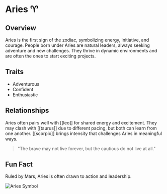 # Aries ♈

## Overview
Aries is the first sign of the zodiac, symbolizing energy, initiative, and courage. People born under Aries are natural leaders, always seeking adventure and new challenges. They thrive in dynamic environments and are often the ones to start exciting projects.

## Traits
- Adventurous
- Confident
- Enthusiastic

## Relationships
Aries often pairs well with [[leo]] for shared energy and excitement. They may clash with [[taurus]] due to different pacing, but both can learn from one another. [[scorpio]] brings intensity that challenges Aries in meaningful ways.

> "The brave may not live forever, but the cautious do not live at all."

## Fun Fact
Ruled by Mars, Aries is often drawn to action and leadership.

![Aries Symbol](https://symbolikon.com/wp-content/uploads/edd/2019/09/astrology-aries-bold-400w.png)
